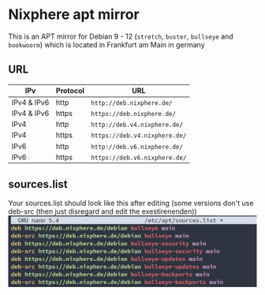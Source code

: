 # Nixphere apt mirror
This is an APT mirror for Debian 9 - 12 (`stretch`, `buster`, `bullseye` and `bookwoorm`) which is located in Frankfurt am Main in germany

## URL
| IPv | Protocol | URL |
|--|--|--|
| IPv4 & IPv6 | http | `http://deb.nixphere.de/` |
| IPv4 & IPv6 | https | `https://deb.nixphere.de/` |
| IPv4 | http | `http://deb.v4.nixphere.de/` |
| IPv4 | https | `https://deb.v4.nixphere.de/` |
| IPv6 | http | `http://deb.v6.nixphere.de/` |
| IPv6 | https | `https://deb.v6.nixphere.de/` |

## sources.list
Your sources.list should look like this after editing (some versions don't use deb-src (then just disregard and edit the exestirenenden))<br>
<img src="https://github.com/Nixphere/APt-Mirror/raw/main/Screenshot%202023-02-24%20014427.png">

